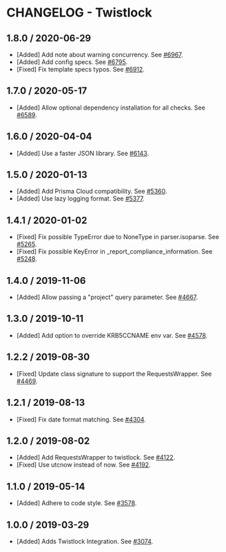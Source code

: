 # CHANGELOG - Twistlock

## 1.8.0 / 2020-06-29

* [Added] Add note about warning concurrency. See [#6967](https://github.com/DataDog/integrations-core/pull/6967).
* [Added] Add config specs. See [#6795](https://github.com/DataDog/integrations-core/pull/6795).
* [Fixed] Fix template specs typos. See [#6912](https://github.com/DataDog/integrations-core/pull/6912).

## 1.7.0 / 2020-05-17

* [Added] Allow optional dependency installation for all checks. See [#6589](https://github.com/DataDog/integrations-core/pull/6589).

## 1.6.0 / 2020-04-04

* [Added] Use a faster JSON library. See [#6143](https://github.com/DataDog/integrations-core/pull/6143).

## 1.5.0 / 2020-01-13

* [Added] Add Prisma Cloud compatibility. See [#5360](https://github.com/DataDog/integrations-core/pull/5360).
* [Added] Use lazy logging format. See [#5377](https://github.com/DataDog/integrations-core/pull/5377).

## 1.4.1 / 2020-01-02

* [Fixed] Fix possible TypeError due to NoneType in parser.isoparse. See [#5265](https://github.com/DataDog/integrations-core/pull/5265).
* [Fixed] Fix possible KeyError in _report_compliance_information. See [#5248](https://github.com/DataDog/integrations-core/pull/5248).

## 1.4.0 / 2019-11-06

* [Added] Allow passing a "project" query parameter. See [#4667](https://github.com/DataDog/integrations-core/pull/4667).

## 1.3.0 / 2019-10-11

* [Added] Add option to override KRB5CCNAME env var. See [#4578](https://github.com/DataDog/integrations-core/pull/4578).

## 1.2.2 / 2019-08-30

* [Fixed] Update class signature to support the RequestsWrapper. See [#4469](https://github.com/DataDog/integrations-core/pull/4469).

## 1.2.1 / 2019-08-13

* [Fixed] Fix date format matching. See [#4304](https://github.com/DataDog/integrations-core/pull/4304).

## 1.2.0 / 2019-08-02

* [Added] Add RequestsWrapper to twistlock. See [#4122](https://github.com/DataDog/integrations-core/pull/4122).
* [Fixed] Use utcnow instead of now. See [#4192](https://github.com/DataDog/integrations-core/pull/4192).

## 1.1.0 / 2019-05-14

* [Added] Adhere to code style. See [#3578](https://github.com/DataDog/integrations-core/pull/3578).

## 1.0.0 / 2019-03-29

* [Added] Adds Twistlock Integration. See [#3074](https://github.com/DataDog/integrations-core/pull/3074).

